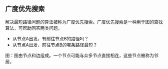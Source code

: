 ## 广度优先搜索
解决最短路径问题的算法被称为广度优先搜索。广度优先搜索是一种用于图的查找算法，可帮助回答两类问题。
+ 从节点A出发，有前往节点B的路径吗？
+ 从节点A出发，前往节点B的哪条路径最短？


图：图由节点和边组成。一个节点可能与众多节点直接相连，这些节点被称为邻居。

